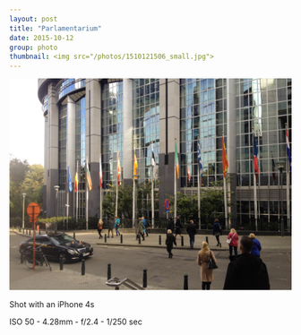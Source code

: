 ```yaml
---
layout: post
title: "Parlamentarium"
date: 2015-10-12
group: photo
thumbnail: <img src="/photos/1510121506_small.jpg">
---
```

<img src="/photos/1510121506.jpg" class="image fit">

Shot with an iPhone 4s

ISO 50 -
4.28mm -
f/2.4 -
1/250 sec
